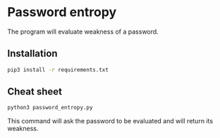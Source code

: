# Password entropy
The program will evaluate weakness of a password.

## Installation
```bash
pip3 install -r requirements.txt
```

## Cheat sheet
```bash
python3 password_entropy.py
```
This command will ask the password to be evaluated and will return its weakness.